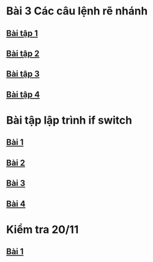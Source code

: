 # Bài 3 Các câu lệnh rẽ nhánh
## [Bài tập 1](jdoodle.com/a/5FTD)
## [Bài tập 2](jdoodle.com/a/5AyF)
## [Bài tập 3](jdoodle.com/a/5AyG)
## [Bài tập 4](jdoodle.com/a/5B2M)
# Bài tập lập trình if switch
## [Bài 1](jdoodle.com/a/5FTA)
## [Bài 2](jdoodle.com/a/5FTC)
## [Bài 3](jdoodle.com/a/5FTF)
## [Bài 4](jdoodle.com/a/5FTD)
# Kiểm tra 20/11
## [Bài 1](https://www.jdoodle.com/embed/v0/5FTF)
